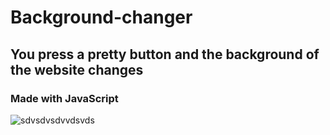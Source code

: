 # Background-changer
## You press a pretty button and the background of the website changes
### Made with JavaScript
![sdvsdvsdvvdsvds](https://user-images.githubusercontent.com/66571275/185793790-5056f5a6-bc93-49cf-a92a-e1fe333c9785.png)

